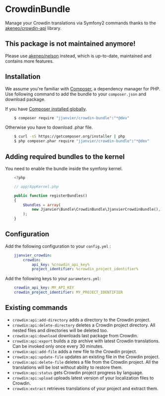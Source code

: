 CrowdinBundle
=============

Manage your Crowdin translations via Symfony2 commands thanks to the [akeneo/crowdin-api](https://github.com/akeneo/php-crowdin-api) library.

This package is not maintained anymore!
---------------------------------------

Please use [akeneo/nelson](https://github.com/akeneo/nelson) instead, which is up-to-date, maintained and contains more features.

Installation
------------

We assume you're familiar with [Composer](http://packagist.org), a dependency manager for PHP.
Use following command to add the bundle to your `composer.json` and download package.

If you have [Composer installed globally](http://getcomposer.org/doc/00-intro.md#globally).

```bash
    $ composer require "jjanvier/crowdin-bundle":"*@dev"
```

Otherwise you have to download .phar file.

```bash
    $ curl -sS https://getcomposer.org/installer | php
    $ php composer.phar require "jjanvier/crowdin-bundle":"*@dev"
```

Adding required bundles to the kernel
-------------------------------------

You need to enable the bundle inside the symfony kernel.

```php
    <?php

    // app/AppKernel.php

    public function registerBundles()
    {
        $bundles = array(
            new Jjanvier\Bundle\CrowdinBundle\JjanvierCrowdinBundle(),
        );
    }
```

Configuration
-------------

Add the following configuration to your `config.yml` :

```yaml
    jjanvier_crowdin:
        crowdin:
            api_key: %crowdin_api_key%
            project_identifier: %crowdin_project_identifier%
```

Add the following keys to your `parameters.yml`:

```yaml
    crowdin_api_key: MY_API_KEY
    crowdin_project_identifier: MY_PROJECT_IDENTIFIER
```

Existing commands
-----------------

* `crowdin:api:add-directory` adds a directory to the Crowdin project.
* `crowdin:api:delete-directory` deletes a Crowdin project directory. All nested files and directories will be deleted too.
* `crowdin:api:download` downloads last package from Crowdin.
* `crowdin:api:export` builds a zip archive with latest Crowdin translations. Can be invoked only once every 30 minutes.
* `crowdin:api:add-file` adds a new file to the Crowdin project.
* `crowdin:api:update-file` updates an existing file in the Crowdin project.
* `crowdin:api:delete-file` deletes a file from the Crowdin project. All the translations will be lost without ability to restore them.
* `crowdin:api:status` gets Crowdin project progress by language.
* `crowdin:api:upload` uploads latest version of your localization files to Crowdin.
* `crowdin:extract` retrieves translations of your project and extract them.



